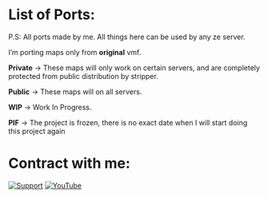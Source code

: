 # List of Ports:

P.S: All ports made by me. All things here can be used by any ze server.

I’m porting maps only from **original** vmf.

**Private** -> These maps will only work on certain servers, and are completely protected from public distribution by stripper.

**Public** -> These maps will on all servers.

**WIP** -> Work In Progress.

**PIF** -> The project is frozen, there is no exact date when I will start doing this project again

# Contract with me: 
[![Support][support-badge]][support-link] [![YouTube][youtube-badge]][youtube-link]

[support-badge]: https://img.shields.io/badge/-Steam-blueviolet
[support-link]: https://steamcommunity.com/id/BlindFeeling

[youtube-badge]: https://img.shields.io/badge/-YouTube-red
[youtube-link]: https://www.youtube.com/channel/UCvqeQqeHLD7qpW18rrlyFug

